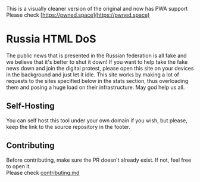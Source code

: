 This is a visually cleaner version of the original and now has PWA support Please check [https://pwned.space](https://pwned.space)


# Russia HTML DoS

The public news that is presented in the Russian federation is all fake and we believe that it's better to shut it down! If you want to help take the fake news down and join the digital protest, please open this site on your devices in the background and just let it idle. This site works by making a lot of requests to the sites specified below in the stats section, thus overloading them and posing a huge load on their infrastructure. May god help us all.

## Self-Hosting

You can self host this tool under your own domain if you wish, but please, keep the link to the source repository in the footer.

## Contributing

Before contributing, make sure the PR doesn't already exist. If not, feel free to open it.  
Please check [contributing.md](.github/CONTRIBUTING.md)
